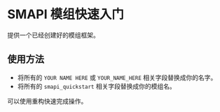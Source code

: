 ﻿# SMAPI 模组快速入门

提供一个已经创建好的模组框架。

## 使用方法

- 将所有的 ```YOUR NAME HERE``` 或 ```YOUR_NAME_HERE``` 相关字段替换成你的名字。
- 将所有的 ```smapi_quickstart``` 相关字段替换成你的模组名。

可以使用重构快速完成操作。
